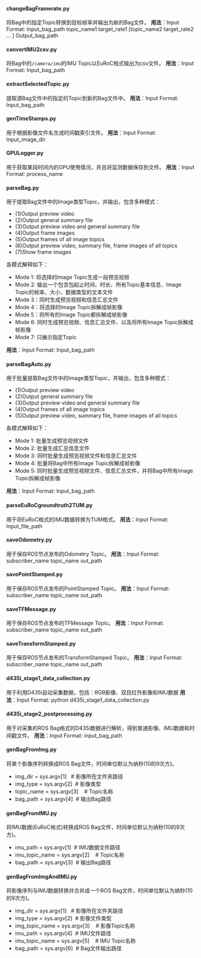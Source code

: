 #### changeBagFramerate.py
将Bag中的指定Topic转换到目标帧率并输出为新的Bag文件。
**用法**：Input Format: Input_bag_path topic_name1 target_rate1 [topic_name2 target_rate2 ... ] Output_bag_path

#### convertIMU2csv.py
将Bag中的`/camera/imu`的IMU Topic以EuRoC格式输出为csv文件。
**用法**：Input Format: Input_bag_path

#### extractSelectedTopic.py
提取源Bag文件中的指定的Topic到新的Bag文件中。
**用法**：Input Format: Input_bag_path

#### genTimeStamps.py
用于根据影像文件名生成时间戳索引文件。
**用法**：Input Format: Input_image_dir

#### GPULogger.py
用于获取某段时间内的GPU使用情况，并且将监测数据保存到文件。
**用法**：Input Format: process_name

#### parseBag.py
用于提取Bag文件中的Image类型Topic，并输出，包含多种模式：
* (1)Output preview video
* (2)Output general summary file
* (3)Output preview video and general summary file
* (4)Output frame images
* (5)Output frames of all image topics
* (6)Output preview video, summary file, frame images of all topics
* (7)Show frame images

各模式解释如下：
* Mode 1: 将选择的Image Topic生成一段预览视频
* Mode 2: 输出一个包含包起止时间、时长、所有Topic基本信息、Image Topic的帧率、大小、数据类型的文本文件
* Mode 3：同时生成预览视频和信息汇总文件
* Mode 4：将选择的Image Topic拆解成帧影像
* Mode 5：将所有的Image Topic都拆解成帧影像
* Mode 6: 同时生成预览视频、信息汇总文件、以及将所有Image Topic拆解成帧影像
* Mode 7: 只展示指定Topic

**用法**：Input Format: Input_bag_path

#### parseBagAuto.py
用于批量提取Bag文件中的Image类型Topic，并输出，包含多种模式：
* (1)Output preview video
* (2)Output general summary file
* (3)Output preview video and general summary file
* (4)Output frames of all image topics
* (5)Output preview video, summary file, frame images of all topics

各模式解释如下：
* Mode 1: 批量生成预览视频文件
* Mode 2: 批量生成汇总信息文件
* Mode 3: 同时批量生成预览视频文件和信息汇总文件
* Mode 4: 批量将Bag中所有Image Topic拆解成帧影像
* Mode 5: 同时批量生成预览视频文件、信息汇总文件，并将Bag中所有Image Topic拆解成帧影像

**用法**：Input Format: Input_bag_path

#### parseEuRoCgroundtruth2TUM.py
用于将EuRoC格式的IMU数据转换为TUM格式。
**用法**：Input Format: Input_file_path

#### saveOdometry.py
用于保存ROS节点发布的Odometry Topic。
**用法**：Input Format: subscriber_name topic_name out_path

#### savePointStamped.py
用于保存ROS节点发布的PointStamped Topic。
**用法**：Input Format: subscriber_name topic_name out_path

#### saveTFMessage.py
用于保存ROS节点发布的TFMessage Topic。
**用法**：Input Format: subscriber_name topic_name out_path

#### saveTransformStamped.py
用于保存ROS节点发布的TransformStamped Topic。
**用法**：Input Format: subscriber_name topic_name out_path

#### d435i_stage1_data_collection.py
用于利用D435i自动采集数据，包括：RGB影像、双目红外影像和IMU数据
**用法**：Input Format: python d435i_stage1_data_collection.py

#### d435i_stage2_postprocessing.py
用于对采集的ROS Bag格式的D435i数据进行解析，得到普通影像、IMU数据和时间戳文件。
**用法**：Input Format: input_bag_path

#### genBagFromImg.py
将某个影像序列转换成ROS Bag文件，时间单位默认为纳秒(10的9次方)。

* img_dir = sys.argv[1]   # 影像所在文件夹路径
* img_type = sys.argv[2]  # 影像类型
* topic_name = sys.argv[3]    # Topic名称
* bag_path = sys.argv[4]  # 输出Bag路径

#### genBagFromIMU.py
将IMU数据(EuRoC格式)转换成ROS Bag文件，时间单位默认为纳秒(10的9次方)。

* imu_path = sys.argv[1]  # IMU数据文件路径
* imu_topic_name = sys.argv[2]    # Topic名称
* bag_path = sys.argv[3]  # 输出Bag路径

#### genBagFromImgAndIMU.py
将影像序列与IMU数据转换并合并成一个ROS Bag文件，时间单位默认为纳秒(10的9次方)。

* img_dir = sys.argv[1]   # 影像所在文件夹路径
* img_type = sys.argv[2]  # 影像文件类型
* img_topic_name = sys.argv[3]    # 影像Topic名称
* imu_path = sys.argv[4]  # IMU文件路径
* imu_topic_name = sys.argv[5]    # IMU Topic名称
* bag_path = sys.argv[6]  # Bag文件输出路径
